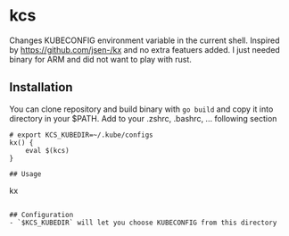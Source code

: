 # kcs
Changes KUBECONFIG environment variable in the current shell. Inspired by https://github.com/jsen-/kx and no extra featuers added. I just needed binary for ARM and did not want to play with rust.

## Installation
You can clone repository and build binary with `go build` and copy it into directory in your $PATH. Add to your .zshrc, .bashrc, ... following section
```
# export KCS_KUBEDIR=~/.kube/configs
kx() {
    eval $(kcs)
}

## Usage
```
kx
```

## Configuration
- `$KCS_KUBEDIR` will let you choose KUBECONFIG from this directory